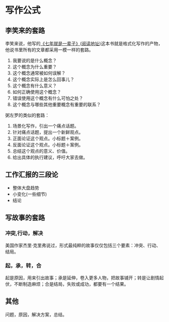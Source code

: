 # 写作公式
## 李笑来的套路
李笑来说，他写的[《七年就是一辈子》](https://book.douban.com/subject/30325730/)([阅读地址](https://b.xinshengdaxue.com/))这本书就是格式化写作的产物，他说书里所有的文章都采用一模一样的套路。

1. 我要说的是什么概念？
2. 这个概念为什么重要？
3. 这个概念通常被如何误解？
4. 这个概念实际上是怎么回事儿？
5. 这个概念有什么意义？
6. 如何正确使用这个概念？
7. 错误使用这个概念有什么可怕之处？
8. 这个概念与哪些其他重要概念有重要的联系？

粥左罗的类似的套路：
1. 场景化写作，引出一个痛点话题。
2. 针对痛点话题，提出一个新鲜观点。
3. 正面论证这个观点。小标题＋案例。
4. 反面论证这个观点。小标题＋案例。
5. 总结这个观点的意义、价值。
6. 给出具体的执行建议，呼吁大家去做。

## 工作汇报的三段论
* 整体大盘趋势
* 小变化(一些细节)
* 结论

## 写故事的套路
### 冲突,行动，解决
美国作家杰里·克里弗说过，形式最纯粹的故事仅仅包括三个要素：冲突、行动、结局。

### 起，承，转，合
起是原因，用来引出故事；承是延伸，卷入更多人物，把故事铺开；转是让剧情起伏，不断制造麻烦；合是结局，失败或成功，都要有一个结果。

## 其他
问题，原因，解决方案，总结。